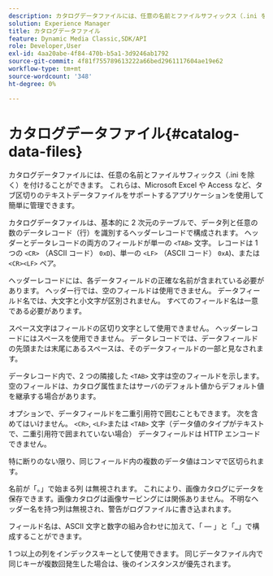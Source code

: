 ```yaml
---
description: カタログデータファイルには、任意の名前とファイルサフィックス（.ini を除く）を付けることができます。 これらは、Microsoft Excel や Access など、タブ区切りのテキストデータファイルをサポートするアプリケーションを使用して簡単に管理できます。
solution: Experience Manager
title: カタログデータファイル
feature: Dynamic Media Classic,SDK/API
role: Developer,User
exl-id: 4aa20abe-4f84-470b-b5a1-3d9246ab1792
source-git-commit: 4f81f755789613222a66bed2961117604ae19e62
workflow-type: tm+mt
source-wordcount: '348'
ht-degree: 0%

---
```


# カタログデータファイル{#catalog-data-files}

カタログデータファイルには、任意の名前とファイルサフィックス（.ini を除く）を付けることができます。 これらは、Microsoft Excel や Access など、タブ区切りのテキストデータファイルをサポートするアプリケーションを使用して簡単に管理できます。

カタログデータファイルは、基本的に 2 次元のテーブルで、データ列と任意の数のデータレコード（行）を識別するヘッダーレコードで構成されます。 ヘッダーとデータレコードの両方のフィールドが単一の `<TAB>` 文字。 レコードは 1 つの `<CR>` （ASCII コード） `0xD`)、単一の `<LF>` （ASCII コード） `0xA`)、または `<CR><LF>` ペア。

ヘッダーレコードには、各データフィールドの正確な名前が含まれている必要があります。 ヘッダー行では、空のフィールドは使用できません。 データフィールド名では、大文字と小文字が区別されません。 すべてのフィールド名は一意である必要があります。

スペース文字はフィールドの区切り文字として使用できません。 ヘッダーレコードにはスペースを使用できません。 データレコードでは、データフィールドの先頭または末尾にあるスペースは、そのデータフィールドの一部と見なされます。

データレコード内で、2 つの隣接した `<TAB>` 文字は空のフィールドを示します。 空のフィールドは、カタログ属性またはサーバのデフォルト値からデフォルト値を継承する場合があります。

オプションで、データフィールドを二重引用符で囲むこともできます。 次を含めてはいけません。 `<CR>`, `<LF>`または `<TAB>` 文字（データ値のタイプがテキストで、二重引用符で囲まれていない場合） データフィールドは HTTP エンコードできません。

特に断りのない限り、同じフィールド内の複数のデータ値はコンマで区切られます。

名前が「。」で始まる列 は無視されます。 これにより、画像カタログにデータを保存できます。画像カタログは画像サービングには関係ありません。 不明なヘッダー名を持つ列は無視され、警告がログファイルに書き込まれます。

フィールド名は、ASCII 文字と数字の組み合わせに加えて、「 — 」と「_」で構成することができます。

1 つ以上の列をインデックスキーとして使用できます。 同じデータファイル内で同じキーが複数回発生した場合は、後のインスタンスが優先されます。
